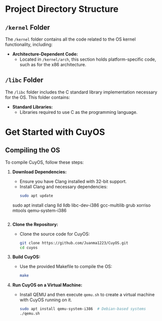 # Project Directory Structure

## `/kernel` Folder
The `/kernel` folder contains all the code related to the OS kernel functionality, including:

- **Architecture-Dependent Code:**
  - Located in `/kernel/arch`, this section holds platform-specific code, such as for the x86 architecture.

## `/libc` Folder
The `/libc` folder includes the C standard library implementation necessary for the OS. This folder contains:

- **Standard Libraries:**
  - Libraries required to use C as the programming language.

# Get Started with CuyOS

## Compiling the OS

To compile CuyOS, follow these steps:

1. **Download Dependencies:**
   - Ensure you have Clang installed with 32-bit support.
   - Install Clang and necessary dependencies:
     ```bash
     sudo apt update
    sudo apt install clang lld lldb libc-dev-i386 gcc-multilib grub xorriso mtools qemu-system-i386
     ```

2. **Clone the Repository:**
   - Clone the source code for CuyOS:
     ```bash
     git clone https://github.com/Juanma1223/CuyOS.git
     cd cuyos
     ```

3. **Build CuyOS:**
   - Use the provided Makefile to compile the OS:
     ```bash
     make
     ```

4. **Run CuyOS on a Virtual Machine:**
   - Install QEMU and then execute `qemu.sh` to create a virtual machine with CuyOS running on it.
     ```bash
     sudo apt install qemu-system-i386  # Debian-based systems
     ./qemu.sh
     ```

